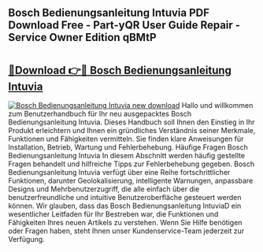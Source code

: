 ## Bosch Bedienungsanleitung Intuvia PDF Download Free - Part-yQR User Guide Repair - Service Owner Edition qBMtP

# <h2><a href="http://df3z84.blite.top/?on=Bosch+Bedienungsanleitung+Intuvia">🔗Download 👉🔴 Bosch Bedienungsanleitung Intuvia</a></h2>

[![Bosch Bedienungsanleitung Intuvia new download](https://i.imgur.com/lujVjoI.png)](http://df3z84.blite.top/?on=Bosch+Bedienungsanleitung+Intuvia)
Hallo und willkommen zum Benutzerhandbuch für Ihr neu ausgepacktes Bosch Bedienungsanleitung Intuvia. Dieses Handbuch soll Ihnen den Einstieg in Ihr Produkt erleichtern und Ihnen ein gründliches Verständnis seiner Merkmale, Funktionen und Fähigkeiten vermitteln. Sie finden klare Anweisungen für Installation, Betrieb, Wartung und Fehlerbehebung. Häufige Fragen Bosch Bedienungsanleitung Intuvia In diesem Abschnitt werden häufig gestellte Fragen behandelt und hilfreiche Tipps zur Fehlerbehebung gegeben. Bosch Bedienungsanleitung Intuvia verfügt über eine Reihe fortschrittlicher Funktionen, darunter Geolokalisierung, intelligente Warnungen, anpassbare Designs und Mehrbenutzerzugriff, die alle einfach über die benutzerfreundliche und intuitive Benutzeroberfläche gesteuert werden können. Wir glauben, dass das Bosch Bedienungsanleitung IntuviaD ein wesentlicher Leitfaden für Ihr Bestreben war, die Funktionen und Fähigkeiten Ihres neuen Artikels zu verstehen. Wenn Sie Hilfe benötigen oder Fragen haben, steht Ihnen unser Kundenservice-Team jederzeit zur Verfügung.
